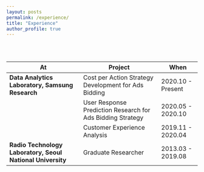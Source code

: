 ```yaml
---
layout: posts
permalink: /experience/
title: "Experience"
author_profile: true
---
```


<br>
<br>

| **At**                                                 | **Project**                                                | **When**          |
| ------------------------------------------------------ | ---------------------------------------------------------- | ----------------- |
| **Data Analytics Laboratory, Samsung Research**        | Cost per Action Strategy Development for Ads Bidding       | 2020.10 - Present |
|                                                        | User Response Prediction Research for Ads Bidding Strategy | 2020.05 - 2020.10 |
|                                                        | Customer Experience Analysis                               | 2019.11 - 2020.04 |
| **Radio Technology Laboratory, Seoul National University** | Graduate Researcher                                        | 2013.03 - 2019.08 |

